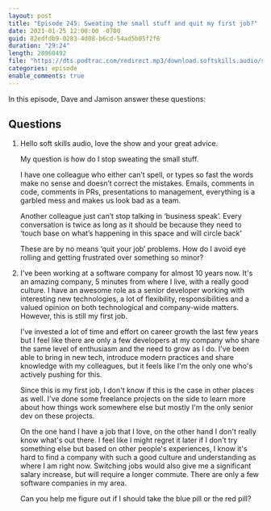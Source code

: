 ```yaml
---
layout: post
title: "Episode 245: Sweating the small stuff and quit my first job?"
date: 2021-01-25 12:00:00 -0700
guid: 82edfdb9-0283-4d08-b6cd-54ad5b05f2f6
duration: "29:24"
length: 28960492
file: "https://dts.podtrac.com/redirect.mp3/download.softskills.audio/sse-245.mp3"
categories: episode
enable_comments: true
---
```


In this episode, Dave and Jamison answer these questions:

## Questions

1. Hello soft skills audio, love the show and your great advice.
   
   My question is how do I stop sweating the small stuff.
   
   I have one colleague who either can’t spell, or types so fast the words make no sense and doesn’t correct the mistakes. Emails, comments in code, comments in PRs, presentations to management, everything is a garbled mess and makes us look bad as a team.
   
   Another colleague just can’t stop talking in ‘business speak’. Every conversation is twice as long as it should be because they need to ‘touch base on what’s happening in this space and will circle back’
   
   These are by no means ‘quit your job’ problems. How do I avoid eye rolling and getting frustrated over something so minor?


2. I've been working at a software company for almost 10 years now. It's an amazing company, 5 minutes from where I live, with a really good culture. I have an awesome role as a senior developer working with interesting new technologies, a lot of flexibility, responsibilities and a valued opinion on both technological and company-wide matters. However, this is still my first job.
   
   I've invested a lot of time and effort on career growth the last few years but I feel like there are only a few developers at my company who share the same level of enthusiasm and the need to grow as I do. I've been able to bring in new tech, introduce modern practices and share knowledge with my colleagues, but it feels like I'm the only one who's actively pushing for this.
   
   Since this is my first job, I don't know if this is the case in other places as well. I've done some freelance projects on the side to learn more about how things work somewhere else  but mostly I'm the only senior dev on these projects.
   
   On the one hand I have a job that I love, on the other hand I don't really know what's out there. I feel like I might regret it later if I don't try something else but based on other people's experiences, I know it's hard to find a company with such a good culture and understanding as where I am right now. Switching jobs would also give me a significant salary increase, but will require a longer commute. There are only a few software companies in my area.
   
   Can you help me figure out if I should take the blue pill or the red pill?
